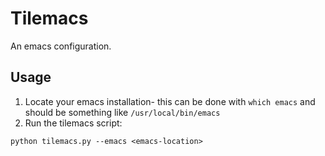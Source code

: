 # Tilemacs
An emacs configuration.

## Usage

1. Locate your emacs installation- this can be done with `which emacs` and should be something like `/usr/local/bin/emacs`
2. Run the tilemacs script:
```
python tilemacs.py --emacs <emacs-location>
```